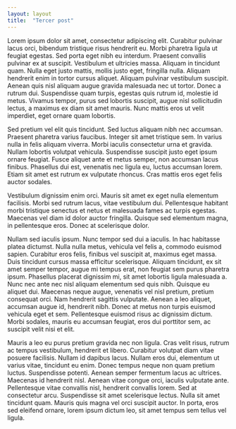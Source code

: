 ```yaml
---
layout: layout
title:  "Tercer post"
---
```




Lorem ipsum dolor sit amet, consectetur adipiscing elit. Curabitur pulvinar lacus orci, bibendum tristique risus hendrerit eu. Morbi pharetra ligula ut feugiat egestas. Sed porta eget nibh eu interdum. Praesent convallis pulvinar ex at suscipit. Vestibulum et ultricies massa. Aliquam in tincidunt quam. Nulla eget justo mattis, mollis justo eget, fringilla nulla. Aliquam hendrerit enim in tortor cursus aliquet. Aliquam pulvinar vestibulum suscipit. Aenean quis nisl aliquam augue gravida malesuada nec ut tortor. Donec a rutrum dui. Suspendisse quam turpis, egestas quis rutrum id, molestie id metus. Vivamus tempor, purus sed lobortis suscipit, augue nisl sollicitudin lectus, a maximus ex diam sit amet mauris. Nunc mattis eros ut velit imperdiet, eget ornare quam lobortis.

Sed pretium vel elit quis tincidunt. Sed luctus aliquam nibh nec accumsan. Praesent pharetra varius faucibus. Integer sit amet tristique sem. In varius nulla in felis aliquam viverra. Morbi iaculis consectetur urna et gravida. Nullam lobortis volutpat vehicula. Suspendisse suscipit justo eget ipsum ornare feugiat. Fusce aliquet ante et metus semper, non accumsan lacus finibus. Phasellus dui est, venenatis nec ligula eu, luctus accumsan lorem. Etiam sit amet est rutrum ex vulputate rhoncus. Cras mattis eros eget felis auctor sodales.

Vestibulum dignissim enim orci. Mauris sit amet ex eget nulla elementum facilisis. Morbi sed rutrum lacus, vitae vestibulum dui. Pellentesque habitant morbi tristique senectus et netus et malesuada fames ac turpis egestas. Maecenas vel diam id dolor auctor fringilla. Quisque sed elementum magna, in pellentesque eros. Donec at scelerisque dolor.

Nullam sed iaculis ipsum. Nunc tempor sed dui a iaculis. In hac habitasse platea dictumst. Nulla nulla metus, vehicula vel felis a, commodo euismod sapien. Curabitur eros felis, finibus vel suscipit at, maximus eget massa. Duis tincidunt cursus massa efficitur scelerisque. Aliquam tincidunt, ex sit amet semper tempor, augue mi tempus erat, non feugiat sem purus pharetra ipsum. Phasellus placerat dignissim mi, sit amet lobortis ligula malesuada a. Nunc nec ante nec nisl aliquam elementum sed quis nibh. Quisque eu aliquet dui. Maecenas neque augue, venenatis vel nisl pretium, pretium consequat orci. Nam hendrerit sagittis vulputate. Aenean a leo aliquet, accumsan augue id, hendrerit nibh. Donec at metus non turpis euismod vehicula eget et sem. Pellentesque euismod risus ac dignissim dictum. Morbi sodales, mauris eu accumsan feugiat, eros dui porttitor sem, ac suscipit velit nisi et elit.

Mauris a leo eu purus pretium gravida nec non ligula. Cras velit risus, rutrum ac tempus vestibulum, hendrerit et libero. Curabitur volutpat diam vitae posuere facilisis. Nullam id dapibus lacus. Nullam eros dui, elementum ut varius vitae, tincidunt eu enim. Donec tempus neque non quam pretium luctus. Suspendisse potenti. Aenean semper fermentum lacus ac ultrices. Maecenas id hendrerit nisl. Aenean vitae congue orci, iaculis vulputate ante. Pellentesque vitae convallis nisl, hendrerit convallis lorem. Sed at consectetur arcu. Suspendisse sit amet scelerisque lectus. Nulla sit amet tincidunt quam. Mauris quis magna vel orci suscipit auctor. In porta, eros sed eleifend ornare, lorem ipsum dictum leo, sit amet tempus sem tellus vel ligula. 
